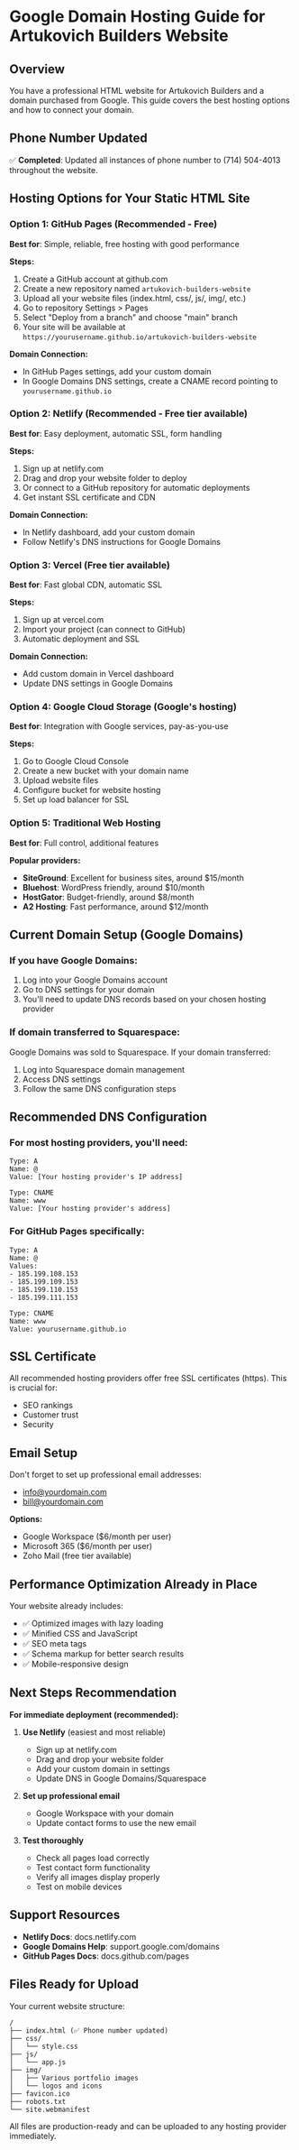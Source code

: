 # Google Domain Hosting Guide for Artukovich Builders Website

## Overview
You have a professional HTML website for Artukovich Builders and a domain purchased from Google. This guide covers the best hosting options and how to connect your domain.

## Phone Number Updated
✅ **Completed**: Updated all instances of phone number to (714) 504-4013 throughout the website.

## Hosting Options for Your Static HTML Site

### Option 1: GitHub Pages (Recommended - Free)
**Best for**: Simple, reliable, free hosting with good performance

**Steps:**
1. Create a GitHub account at github.com
2. Create a new repository named `artukovich-builders-website`
3. Upload all your website files (index.html, css/, js/, img/, etc.)
4. Go to repository Settings > Pages
5. Select "Deploy from a branch" and choose "main" branch
6. Your site will be available at `https://yourusername.github.io/artukovich-builders-website`

**Domain Connection:**
- In GitHub Pages settings, add your custom domain
- In Google Domains DNS settings, create a CNAME record pointing to `yourusername.github.io`

### Option 2: Netlify (Recommended - Free tier available)
**Best for**: Easy deployment, automatic SSL, form handling

**Steps:**
1. Sign up at netlify.com
2. Drag and drop your website folder to deploy
3. Or connect to a GitHub repository for automatic deployments
4. Get instant SSL certificate and CDN

**Domain Connection:**
- In Netlify dashboard, add your custom domain
- Follow Netlify's DNS instructions for Google Domains

### Option 3: Vercel (Free tier available)
**Best for**: Fast global CDN, automatic SSL

**Steps:**
1. Sign up at vercel.com
2. Import your project (can connect to GitHub)
3. Automatic deployment and SSL

**Domain Connection:**
- Add custom domain in Vercel dashboard
- Update DNS settings in Google Domains

### Option 4: Google Cloud Storage (Google's hosting)
**Best for**: Integration with Google services, pay-as-you-use

**Steps:**
1. Go to Google Cloud Console
2. Create a new bucket with your domain name
3. Upload website files
4. Configure bucket for website hosting
5. Set up load balancer for SSL

### Option 5: Traditional Web Hosting
**Best for**: Full control, additional features

**Popular providers:**
- **SiteGround**: Excellent for business sites, around $15/month
- **Bluehost**: WordPress friendly, around $10/month  
- **HostGator**: Budget-friendly, around $8/month
- **A2 Hosting**: Fast performance, around $12/month

## Current Domain Setup (Google Domains)

### If you have Google Domains:
1. Log into your Google Domains account
2. Go to DNS settings for your domain
3. You'll need to update DNS records based on your chosen hosting provider

### If domain transferred to Squarespace:
Google Domains was sold to Squarespace. If your domain transferred:
1. Log into Squarespace domain management
2. Access DNS settings
3. Follow the same DNS configuration steps

## Recommended DNS Configuration

### For most hosting providers, you'll need:
```
Type: A
Name: @
Value: [Your hosting provider's IP address]

Type: CNAME  
Name: www
Value: [Your hosting provider's address]
```

### For GitHub Pages specifically:
```
Type: A
Name: @
Values: 
- 185.199.108.153
- 185.199.109.153
- 185.199.110.153
- 185.199.111.153

Type: CNAME
Name: www
Value: yourusername.github.io
```

## SSL Certificate
All recommended hosting providers offer free SSL certificates (https). This is crucial for:
- SEO rankings
- Customer trust
- Security

## Email Setup
Don't forget to set up professional email addresses:
- info@yourdomain.com
- bill@yourdomain.com

**Options:**
- Google Workspace ($6/month per user)
- Microsoft 365 ($6/month per user)  
- Zoho Mail (free tier available)

## Performance Optimization Already in Place
Your website already includes:
- ✅ Optimized images with lazy loading
- ✅ Minified CSS and JavaScript  
- ✅ SEO meta tags
- ✅ Schema markup for better search results
- ✅ Mobile-responsive design

## Next Steps Recommendation

**For immediate deployment (recommended):**
1. **Use Netlify** (easiest and most reliable)
   - Sign up at netlify.com
   - Drag and drop your website folder
   - Add your custom domain in settings
   - Update DNS in Google Domains/Squarespace

2. **Set up professional email**
   - Google Workspace with your domain
   - Update contact forms to use the new email

3. **Test thoroughly**
   - Check all pages load correctly
   - Test contact form functionality
   - Verify all images display properly
   - Test on mobile devices

## Support Resources
- **Netlify Docs**: docs.netlify.com
- **Google Domains Help**: support.google.com/domains
- **GitHub Pages Docs**: docs.github.com/pages

## Files Ready for Upload
Your current website structure:
```
/
├── index.html (✅ Phone number updated)
├── css/
│   └── style.css
├── js/
│   └── app.js
├── img/
│   ├── Various portfolio images
│   └── logos and icons
├── favicon.ico
├── robots.txt
└── site.webmanifest
```

All files are production-ready and can be uploaded to any hosting provider immediately.
